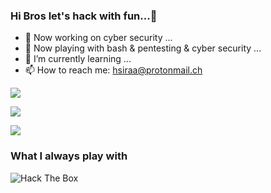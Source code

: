 ### Hi Bros let's hack with fun...👋

<!--
**sar1m/sar1m** is a ✨ _special_ ✨ repository because its `README.md` (this file) appears on your GitHub profile.

Here are some ideas to get you started:

- 🔭 I’m currently working on ...
- 🌱 I’m currently learning ...
- 👯 I’m looking to collaborate on ...
- 🤔 I’m looking for help with ...
- 💬 Ask me about ...
- 📫 How to reach me: ...
- 😄 Pronouns: ...
- ⚡ Fun fact: ...
-->

- 🔭 Now working on cyber security ...
- 🌱 Now playing with bash & pentesting & cyber security ...
- 🌱 I’m currently learning ...
- 📫 How to reach me: hsiraa@protonmail.ch

[![](https://img.shields.io/badge/OS-kali%20Linux-33aadd?style=flat-square&logo=kali-linux&logoColor=ffffff)](https://simpleicons.org/icons/kalilinux.svg)


![](https://visitor-badge.glitch.me/badge?page_id=sar1m.readme)

![](https://github-readme-stats.vercel.app/api?username=sar1m&show_icons=true&count_private=true&hide=prs&theme=dark)

### What I always play with
<p> 
  <img src="http://www.hackthebox.eu/badge/image/615821" alt="Hack The Box"> 
</p>

